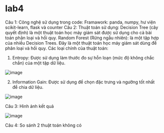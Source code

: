 # lab4
Câu 1: Công nghệ sử dụng trong code:
Framawork: panda, numpy, hư viện scikit-learn, flask và counter
Câu 2: Thuật toán sử dụng:
Decision Tree (cây quyết định) là một thuật toán học máy giám sát được sử dụng cho cả bài toán phân loại và hồi quy.
Random Forest (Rừng ngẫu nhiên): là một tập hợp của nhiều Decision Trees. Đây là một thuật toán học máy giám sát dùng để phân loại và hồi quy.
Các loại chính của thuật toán:
1. Entropy: Được sử dụng làm thước đo sự hỗn loạn (mức độ không chắc chắn) của một tập dữ liệu.
   
![image](https://github.com/user-attachments/assets/65ec6a2a-1add-4f84-a4dc-25766b326a80)

2. Information Gain: Được sử dụng để chọn đặc trưng và ngưỡng tốt nhất để chia dữ liệu.

![image](https://github.com/user-attachments/assets/ae1f085a-5faf-44ce-bf3f-c0bd49229723)

Câu 3: Hình ảnh kết quả 

![image](https://github.com/user-attachments/assets/55eb00a9-66be-4f74-86df-54abf0e041ab)

Câu 4: So sánh 2 thuật toán
không có
